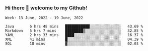 ### Hi there 👋 welcome to my Github! 

<!--START_SECTION:waka-->
```text
Week: 13 June, 2022 - 19 June, 2022

Java       6 hrs 48 mins   ███████████░░░░░░░░░░░░░░   43.69 % 
Markdown   5 hrs 7 mins    ████████▒░░░░░░░░░░░░░░░░   32.85 % 
YAML       2 hrs 33 mins   ████░░░░░░░░░░░░░░░░░░░░░   16.37 % 
XML        41 mins         █░░░░░░░░░░░░░░░░░░░░░░░░   04.39 % 
SQL        18 mins         ▓░░░░░░░░░░░░░░░░░░░░░░░░   02.03 % 
```
<!--END_SECTION:waka-->
